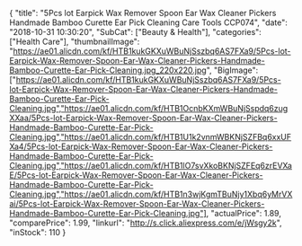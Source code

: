 {
	"title": "5Pcs lot Earpick Wax Remover Spoon Ear Wax Cleaner Pickers Handmade Bamboo Curette Ear Pick Cleaning Care Tools CCP074",
	"date": "2018-10-31 10:30:20",
	"SubCat": ["Beauty & Health"],
	"categories": ["Health Care"],
	"thumbnailImage": "https://ae01.alicdn.com/kf/HTB1kukGKXuWBuNjSszbq6AS7FXa9/5Pcs-lot-Earpick-Wax-Remover-Spoon-Ear-Wax-Cleaner-Pickers-Handmade-Bamboo-Curette-Ear-Pick-Cleaning.jpg_220x220.jpg",
	"BigImage": ["https://ae01.alicdn.com/kf/HTB1kukGKXuWBuNjSszbq6AS7FXa9/5Pcs-lot-Earpick-Wax-Remover-Spoon-Ear-Wax-Cleaner-Pickers-Handmade-Bamboo-Curette-Ear-Pick-Cleaning.jpg","https://ae01.alicdn.com/kf/HTB1OcnbKXmWBuNjSspdq6zugXXaa/5Pcs-lot-Earpick-Wax-Remover-Spoon-Ear-Wax-Cleaner-Pickers-Handmade-Bamboo-Curette-Ear-Pick-Cleaning.jpg","https://ae01.alicdn.com/kf/HTB1U1k2vnmWBKNjSZFBq6xxUFXa4/5Pcs-lot-Earpick-Wax-Remover-Spoon-Ear-Wax-Cleaner-Pickers-Handmade-Bamboo-Curette-Ear-Pick-Cleaning.jpg","https://ae01.alicdn.com/kf/HTB1lO7svXkoBKNjSZFEq6zrEVXaE/5Pcs-lot-Earpick-Wax-Remover-Spoon-Ear-Wax-Cleaner-Pickers-Handmade-Bamboo-Curette-Ear-Pick-Cleaning.jpg","https://ae01.alicdn.com/kf/HTB1n3wjKgmTBuNjy1Xbq6yMrVXai/5Pcs-lot-Earpick-Wax-Remover-Spoon-Ear-Wax-Cleaner-Pickers-Handmade-Bamboo-Curette-Ear-Pick-Cleaning.jpg"],
	"actualPrice": 1.89,
	"comparePrice": 1.99,
	"linkurl": "http://s.click.aliexpress.com/e/jWsgy2k",
	"inStock": 110
}
